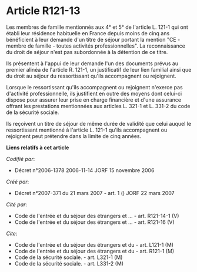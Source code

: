 # Article R121-13

Les membres de famille mentionnés aux 4° et 5° de l'article L. 121-1 qui ont établi leur résidence habituelle en France
depuis moins de cinq ans bénéficient à leur demande d'un titre de séjour portant la mention "CE - membre de famille - toutes
activités professionnelles". La reconnaissance du droit de séjour n'est pas subordonnée à la détention de ce titre.

Ils présentent à l'appui de leur demande l'un des documents prévus au premier alinéa de l'article R. 121-1, un justificatif
de leur lien familial ainsi que du droit au séjour du ressortissant qu'ils accompagnent ou rejoignent.

Lorsque le ressortissant qu'ils accompagnent ou rejoignent n'exerce pas d'activité professionnelle, ils justifient en outre
des moyens dont celui-ci dispose pour assurer leur prise en charge financière et d'une assurance offrant les prestations
mentionnées aux articles L. 321-1 et L. 331-2 du code de la sécurité sociale.

Ils reçoivent un titre de séjour de même durée de validité que celui auquel le ressortissant mentionné à l'article L. 121-1
qu'ils accompagnent ou rejoignent peut prétendre dans la limite de cinq années.

**Liens relatifs à cet article**

_Codifié par_:

  - Décret n°2006-1378 2006-11-14 JORF 15 novembre 2006

_Créé par_:

  - Décret n°2007-371 du 21 mars 2007 - art. 1 () JORF 22 mars 2007

_Cité par_:

  - Code de l'entrée et du séjour des étrangers et ... - art. R121-14-1 (V)
  - Code de l'entrée et du séjour des étrangers et ... - art. R121-16 (V)

_Cite_:

  - Code de l'entrée et du séjour des étrangers et du  - art. L121-1 (M)
  - Code de l'entrée et du séjour des étrangers et du  - art. R121-1 (M)
  - Code de la sécurité sociale. - art. L321-1 (M)
  - Code de la sécurité sociale. - art. L331-2 (M)
